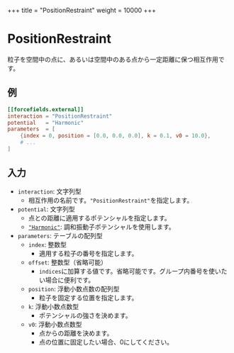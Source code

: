 +++
title = "PositionRestraint"
weight = 10000
+++

# PositionRestraint

粒子を空間中の点に、あるいは空間中のある点から一定距離に保つ相互作用です。

## 例

```toml
[[forcefields.external]]
interaction = "PositionRestraint"
potential   = "Harmonic"
parameters  = [
    {index = 0, position = [0.0, 0.0, 0.0], k = 0.1, v0 = 10.0},
    # ...
]
```

## 入力

- `interaction`: 文字列型
  - 相互作用の名前です。`"PositionRestraint"`を指定します。
- `potential`: 文字列型
  - 点との距離に適用するポテンシャルを指定します。
  - [`"Harmonic"`](HarmonicRestraintPotential.md): 調和振動子ポテンシャルを使用します。
- `parameters`: テーブルの配列型
  - `index`: 整数型
    - 適用する粒子の番号を指定します。
  - `offset`: 整数型（省略可能）
    - `indices`に加算する値です。省略可能です。グループ内番号を使いたい場合に便利です。
  - `position`: 浮動小数点数の配列型
    - 粒子を固定する位置を指定します。
  - `k`: 浮動小数点数型
    - ポテンシャルの強さを決めます。
  - `v0`: 浮動小数点数型
    - 点からの距離を決めます。
    - 点の位置に固定したい場合、0にしてください。
